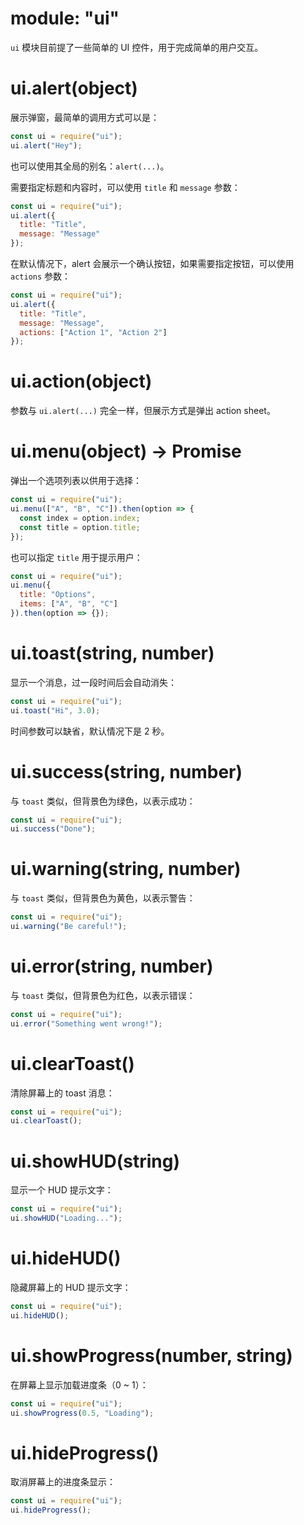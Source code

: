 # module: "ui"

`ui` 模块目前提了一些简单的 UI 控件，用于完成简单的用户交互。

# ui.alert(object)

展示弹窗，最简单的调用方式可以是：

```js
const ui = require("ui");
ui.alert("Hey");
```

也可以使用其全局的别名：`alert(...)`。

需要指定标题和内容时，可以使用 `title` 和 `message` 参数：

```js
const ui = require("ui");
ui.alert({
  title: "Title",
  message: "Message"
});
```

在默认情况下，alert 会展示一个确认按钮，如果需要指定按钮，可以使用 `actions` 参数：

```js
const ui = require("ui");
ui.alert({
  title: "Title",
  message: "Message",
  actions: ["Action 1", "Action 2"]
});
```

# ui.action(object)

参数与 `ui.alert(...)` 完全一样，但展示方式是弹出 action sheet。

# ui.menu(object) -> Promise

弹出一个选项列表以供用于选择：

```js
const ui = require("ui");
ui.menu(["A", "B", "C"]).then(option => {
  const index = option.index;
  const title = option.title;
});
```

也可以指定 `title` 用于提示用户：

```js
const ui = require("ui");
ui.menu({
  title: "Options",
  items: ["A", "B", "C"]
}).then(option => {});
```

# ui.toast(string, number)

显示一个消息，过一段时间后会自动消失：

```js
const ui = require("ui");
ui.toast("Hi", 3.0);
```

时间参数可以缺省，默认情况下是 2 秒。

# ui.success(string, number)

与 `toast` 类似，但背景色为绿色，以表示成功：

```js
const ui = require("ui");
ui.success("Done");
```

# ui.warning(string, number)

与 `toast` 类似，但背景色为黄色，以表示警告：

```js
const ui = require("ui");
ui.warning("Be careful!");
```

# ui.error(string, number)

与 `toast` 类似，但背景色为红色，以表示错误：

```js
const ui = require("ui");
ui.error("Something went wrong!");
```

# ui.clearToast()

清除屏幕上的 toast 消息：

```js
const ui = require("ui");
ui.clearToast();
```

# ui.showHUD(string)

显示一个 HUD 提示文字：

```js
const ui = require("ui");
ui.showHUD("Loading...");
```

# ui.hideHUD()

隐藏屏幕上的 HUD 提示文字：

```js
const ui = require("ui");
ui.hideHUD();
```

# ui.showProgress(number, string)

在屏幕上显示加载进度条（0 ~ 1）：

```js
const ui = require("ui");
ui.showProgress(0.5, "Loading");
```

# ui.hideProgress()

取消屏幕上的进度条显示：

```js
const ui = require("ui");
ui.hideProgress();
```